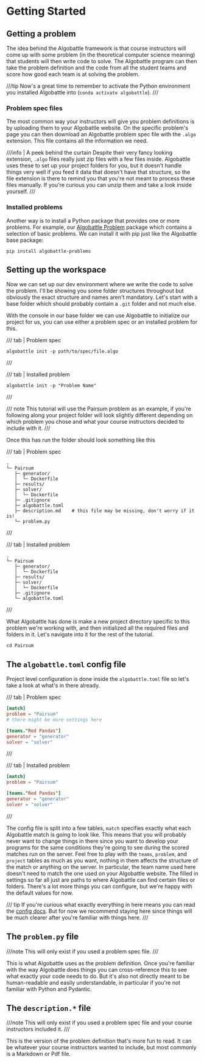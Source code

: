 # Getting Started

## Getting a problem

The idea behind the Algobattle framework is that course instructors will come up with some problem (in the theoretical
computer science meaning) that students will then write code to solve. The Algobattle program can then take the
problem definition and the code from all the student teams and score how good each team is at solving the problem.

///tip
Now's a great time to remember to activate the Python environment you installed Algobattle into
(`conda activate algobattle`).
///

### Problem spec files

The most common way your instructors will give you problem definitions is by uploading them to your Algobattle website.
On the specific problem's page you can then download an Algobattle problem spec file with the `.algo` extension. This
file contains all the information we need.

///info | A peek behind the curtain
Despite their very fancy looking extension, `.algo` files really just zip files with a few files inside. Algobattle uses
these to set up your project folders for you, but it doesn't handle things very well if you feed it data that doesn't
have that structure, so the file extension is there to remind you that you're not meant to process these files manually.
If you're curious you can unzip them and take a look inside yourself.
///

### Installed problems

Another way is to install a Python package that provides one or more problems. For example, our
[Algobattle Problem](https://github.com/Benezivas/algobattle-problems) package which contains a selection of basic
problems. We can install it with pip just like the Algobattle base package:

```console
pip install algobattle-problems
```

## Setting up the workspace

Now we can set up our dev environment where we write the code to solve the problem. I'll be showing you some folder
structures throughout but obviously the exact structure and names aren't mandatory. Let's start with a base folder which
should probably contain a `.git` folder and not much else.

With the console in our base folder we can use Algobattle to initialize our project for us, you can use either a
problem spec or an installed problem for this.

/// tab | Problem spec
```console
algobattle init -p path/to/spec/file.algo
```
///

/// tab | Installed problem
```console
algobattle init -p "Problem Name"
```
///

/// note
This tutorial will use the Pairsum problem as an example, if you're following along your project folder will look
slightly different depending on which problem you chose and what your course instructors decided to include with it.
///

Once this has run the folder should look something like this

/// tab | Problem spec
``` { .sh .no-copy }
.
└─ Pairsum
   ├─ generator/
   │  └─ Dockerfile
   ├─ results/
   ├─ solver/
   │  └─ Dockerfile
   ├─ .gitignore
   ├─ algobattle.toml
   ├─ description.md    # this file may be missing, don't worry if it is!
   └─ problem.py
```
///

/// tab | Installed problem
``` { .sh .no-copy }
.
└─ Pairsum
   ├─ generator/
   │  └─ Dockerfile
   ├─ results/
   ├─ solver/
   │  └─ Dockerfile
   ├─ .gitignore
   └─ algobattle.toml
```
///

What Algobattle has done is make a new project directory specific to this problem we're working with, and then
initialized all the required files and folders in it. Let's navigate into it for the rest of the tutorial.

```console
cd Pairsum
```

## The `algobattle.toml` config file

Project level configuration is done inside the `algobattle.toml` file so let's take a look at what's in there already.

/// tab | Problem spec
```toml
[match]
problem = "Pairsum"
# there might be more settings here

[teams."Red Pandas"]
generator = "generator"
solver = "solver"
```
///

/// tab | Installed problem
```toml
[match]
problem = "Pairsum"

[teams."Red Pandas"]
generator = "generator"
solver = "solver"
```
///

The config file is split into a few tables, `match` specifies exactly what each Algobattle match is going to look like.
This means that you will probably never want to change things in there since you want to develop your programs for the
same conditions they're going to see during the scored matches run on the server. Feel free to play with the `teams`,
`problem`, and `project` tables as much as you want, nothing in them affects the structure of the match or anything
on the server. In particular, the team name used here doesn't need to match the one used on your Algobattle website.
The filled in settings so far all just are paths to where Algobattle can find certain files or folders. There's a lot
more things you can configure, but we're happy with the default values for now.

/// tip
If you're curious what exactly everything in here means you can read the [config docs](/advanced/config.md). But for
now we recommend staying here since things will be much clearer after you're familiar with things here.
///

## The `problem.py` file

///note
This will only exist if you used a problem spec file.
///

This is what Algobattle uses as the problem definition. Once you're familiar with the way Algobattle does things
you can cross-reference this to see what exactly your code needs to do. But it's also not directly meant to be
human-readable and easily understandable, in particular if you're not familiar with Python and Pydantic.

## The `description.*` file

///note
This will only exist if you used a problem spec file and your course instructors included it.
///

This is the version of the problem definition that's more fun to read. It can be whatever your course instructors
wanted to include, but most commonly is a Markdown or Pdf file.
